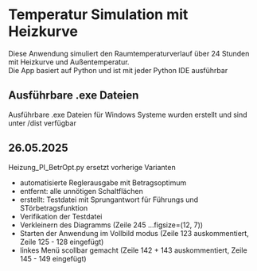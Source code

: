 # Temperatur Simulation mit Heizkurve

Diese Anwendung simuliert den Raumtemperaturverlauf über 24 Stunden mit Heizkurve und Außentemperatur.  
Die App basiert auf Python und ist mit jeder Python IDE ausführbar

## Ausführbare .exe Dateien

Ausführbare .exe Dateien für Windows Systeme wurden erstellt und sind unter /dist verfügbar

## 26.05.2025

Heizung_PI_BetrOpt.py ersetzt vorherige Varianten
- automatisierte Reglerausgabe mit Betragsoptimum
- entfernt: alle unnötigen Schaltflächen
- erstellt: Testdatei mit Sprungantwort für Führungs und STörbetragsfunktion
- Verifikation der Testdatei
- Verkleinern des Diagramms (Zeile 245 ...figsize=(12, 7))
- Starten der Anwendung im Vollbild modus (Zeile 123 auskommentiert, Zeile 125 - 128 eingefügt)
- linkes Menü scollbar gemacht (Zeile 142 + 143 auskommentiert, Zeile 145 - 149 eingefügt)